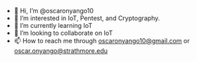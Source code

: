 - 👋 Hi, I’m @oscaronyango10
- 👀 I’m interested in IoT, Pentest, and Cryptography.
- 🌱 I’m currently learning IoT
- 💞️ I’m looking to collaborate on IoT
- 📫 How to reach me through oscaronyango10@gmail.com or oscar.onyango@strathmore.edu

<!---
oscaronyango10/oscaronyango10 is a ✨ special ✨ repository because its `README.md` (this file) appears on your GitHub profile.
You can click the Preview link to take a look at your changes.
--->
